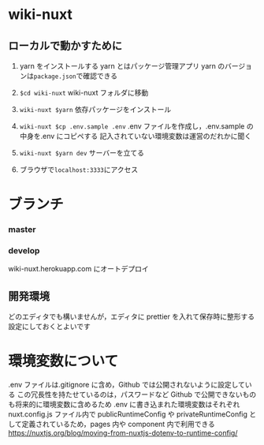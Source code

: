 # wiki-nuxt

## ローカルで動かすために

1. yarn をインストールする
   yarn とはパッケージ管理アプリ
   yarn のバージョンは`package.json`で確認できる

1. `$cd wiki-nuxt`
   wiki-nuxt フォルダに移動

1. `wiki-nuxt $yarn`
   依存パッケージをインストール

1. `wiki-nuxt $cp .env.sample .env`
   .env ファイルを作成し，.env.sample の中身を.env にコピペする
   記入されていない環境変数は運営のだれかに聞く

1. `wiki-nuxt $yarn dev`
   サーバーを立てる

1. ブラウザで`localhost:3333`にアクセス

# ブランチ

### master

### develop

wiki-nuxt.herokuapp.com にオートデプロイ

## 開発環境

どのエディタでも構いませんが，エディタに prettier を入れて保存時に整形する設定にしておくとよいです

# 環境変数について

.env ファイルは.gitignore に含め，Github では公開されないように設定している
この冗長性を持たせているのは，パスワードなど Github で公開できないものも将来的に環境変数に含めるため
.env に書き込まれた環境変数はそれぞれ nuxt.config.js ファイル内で
publicRuntimeConfig や privateRuntimeConfig として定義されているため，pages 内や component 内で利用できる
https://nuxtjs.org/blog/moving-from-nuxtjs-dotenv-to-runtime-config/
